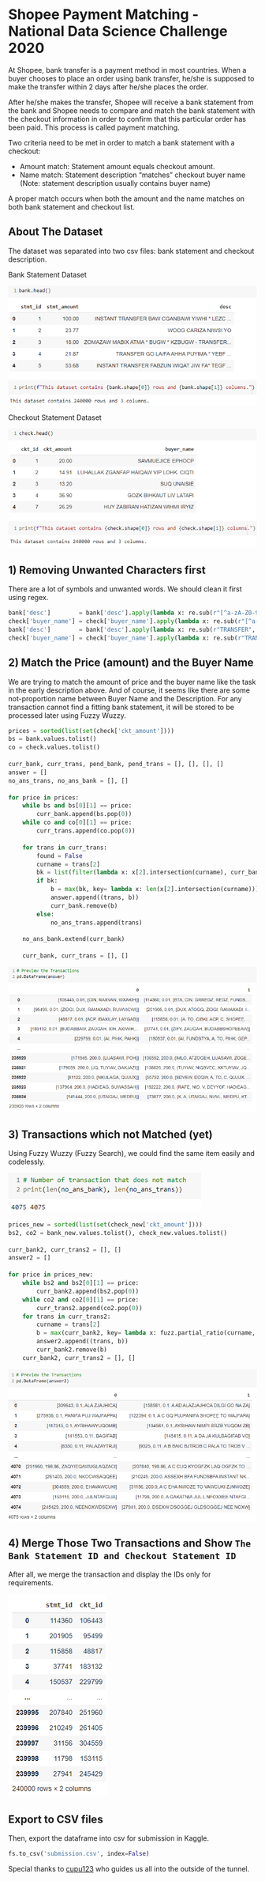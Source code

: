 # Shopee Payment Matching - National Data Science Challenge 2020
At Shopee, bank transfer is a payment method in most countries. When a buyer chooses to place an order using bank transfer, he/she is supposed to make the transfer within 2 days after he/she places the order.

After he/she makes the transfer, Shopee will receive a bank statement from the bank and Shopee needs to compare and match the bank statement with the checkout information in order to confirm that this particular order has been paid. This process is called payment matching.

Two criteria need to be met in order to match a bank statement with a checkout:
- Amount match: Statement amount equals checkout amount.
- Name match: Statement description “matches” checkout buyer name (Note: statement description usually contains buyer name)

A proper match occurs when both the amount and the name matches on both bank statement and checkout list.

## About The Dataset
The dataset was separated into two csv files: bank statement and checkout description.

Bank Statement Dataset

![1](https://github.com/brdx88/Shopee-Payment-Matching/blob/main/images/1.png)

Checkout Statement Dataset

![1](https://github.com/brdx88/Shopee-Payment-Matching/blob/main/images/2.png)

## 1) Removing Unwanted Characters first
There are a lot of symbols and unwanted words. We should clean it first using regex.

```python
bank['desc']        = bank['desc'].apply(lambda x: re.sub(r"[^a-zA-Z0-9]+", ' ', x))
check['buyer_name'] = check['buyer_name'].apply(lambda x: re.sub(r"[^a-zA-Z0-9]+", ' ', x))
bank['desc']        = bank['desc'].apply(lambda x: re.sub(r"TRANSFER", ' ', x))
check['buyer_name'] = check['buyer_name'].apply(lambda x: re.sub(r"TRANSFER", ' ', x))
```

## 2) Match the Price (amount) and the Buyer Name
We are trying to match the amount of price and the buyer name like the task in the early description above.
And of course, it seems like there are some not-proportion name between Buyer Name and the Description.
For any transaction cannot find a fitting bank statement, it will be stored to be processed later using Fuzzy Wuzzy.

```python
prices = sorted(list(set(check['ckt_amount'])))
bs = bank.values.tolist()
co = check.values.tolist()

curr_bank, curr_trans, pend_bank, pend_trans = [], [], [], []
answer = []
no_ans_trans, no_ans_bank = [], []

for price in prices:
    while bs and bs[0][1] == price:
        curr_bank.append(bs.pop(0))
    while co and co[0][1] == price:
        curr_trans.append(co.pop(0))

    for trans in curr_trans:
        found = False
        curname = trans[2]
        bk = list(filter(lambda x: x[2].intersection(curname), curr_bank))
        if bk:
            b = max(bk, key= lambda x: len(x[2].intersection(curname)))
            answer.append((trans, b))
            curr_bank.remove(b)
        else:
            no_ans_trans.append(trans)
            
    no_ans_bank.extend(curr_bank)
            
    curr_bank, curr_trans = [], []

```
![1](https://github.com/brdx88/Shopee-Payment-Matching/blob/main/images/3.png)

## 3) Transactions which not Matched (yet)
Using Fuzzy Wuzzy (Fuzzy Search), we could find the same item easily and codelessly.

![1](https://github.com/brdx88/Shopee-Payment-Matching/blob/main/images/4.png)


```python
prices_new = sorted(list(set(check_new['ckt_amount'])))
bs2, co2 = bank_new.values.tolist(), check_new.values.tolist()

curr_bank2, curr_trans2 = [], []
answer2 = []

for price in prices_new:
    while bs2 and bs2[0][1] == price:
        curr_bank2.append(bs2.pop(0))
    while co2 and co2[0][1] == price:
        curr_trans2.append(co2.pop(0))
    for trans in curr_trans2:
        curname = trans[2]
        b = max(curr_bank2, key= lambda x: fuzz.partial_ratio(curname, x[2]))
        answer2.append((trans, b))
        curr_bank2.remove(b)
    curr_bank2, curr_trans2 = [], []

```
![1](https://github.com/brdx88/Shopee-Payment-Matching/blob/main/images/5.png)

## 4) Merge Those Two Transactions and Show `The Bank Statement ID and Checkout Statement ID`
After all, we merge the transaction and display the IDs only for requirements.

![1](https://github.com/brdx88/Shopee-Payment-Matching/blob/main/images/6.png)

## Export to CSV files
Then, export the dataframe into csv for submission in Kaggle.
```python
fs.to_csv('submission.csv', index=False)
```

Special thanks to [cupu123](https://www.kaggle.com/matheusaaron/payment-matching-by-cupu123) who guides us all into the outside of the tunnel.
